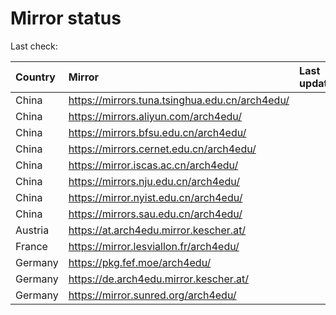 <script src="./time.js"></script>
# Mirror status
Last check: <script type="text/javascript">localize(1738088954.982987);</script>

|Country|Mirror|Last update|
|:------|:-----|:----------|
|China|https://mirrors.tuna.tsinghua.edu.cn/arch4edu/|<script type="text/javascript">localize(1738046348);</script>|
|China|https://mirrors.aliyun.com/arch4edu/|<script type="text/javascript">localize(1738046348);</script>|
|China|https://mirrors.bfsu.edu.cn/arch4edu/|<script type="text/javascript">localize(1738046348);</script>|
|China|https://mirrors.cernet.edu.cn/arch4edu/|<script type="text/javascript">localize(1738046348);</script>|
|China|https://mirror.iscas.ac.cn/arch4edu/|<script type="text/javascript">localize(1738046348);</script>|
|China|https://mirrors.nju.edu.cn/arch4edu/|<script type="text/javascript">localize(1737960168);</script>|
|China|https://mirror.nyist.edu.cn/arch4edu/|<script type="text/javascript">localize(1738046348);</script>|
|China|https://mirrors.sau.edu.cn/arch4edu/|<script type="text/javascript">localize(1731653531);</script>|
|Austria|https://at.arch4edu.mirror.kescher.at/|<script type="text/javascript">localize(1738046348);</script>|
|France|https://mirror.lesviallon.fr/arch4edu/|<script type="text/javascript">localize(1738046348);</script>|
|Germany|https://pkg.fef.moe/arch4edu/|<script type="text/javascript">localize(1738046348);</script>|
|Germany|https://de.arch4edu.mirror.kescher.at/|<script type="text/javascript">localize(1738046348);</script>|
|Germany|https://mirror.sunred.org/arch4edu/|<script type="text/javascript">localize(1738046348);</script>|

<script src="./tablefilter/tablefilter.js"></script>
<script src="./table.js"></script>